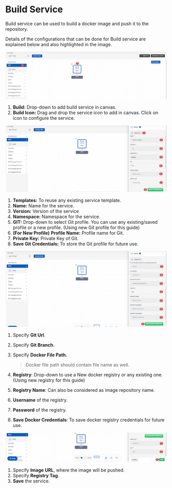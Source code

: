 # Build Service

Build service can be used to build a docker image and push it to the repository. 

Details of the configurations that can be done for Build service are explained below and also highlighted in the image.

![1](imgs\1.jpg)

1. **Build:** Drop-down to add build service in canvas.
2. **Build Icon:** Drag and drop the service icon to add in canvas. Click on icon to configure the service.

![2](imgs\2.jpg)

1. **Templates:** To reuse any existing service template.
2. **Name:** Name for the service.
3. **Version:** Version of the service
4. **Namespace:** Namespace for the service.
5. **GIT:** Drop-down to select Git profile. You can use any existing/saved profile or a new profile. (Using new Git profile for this guide)
6. **(For New Profile)** **Profile Name:** Profile name for Git.
7. **Private Key:** Private Key of Git.
8. **Save Git Credentials:** To store the Git profile for future use.

![3](imgs\3.jpg)

1. Specify **Git Url**.

2. Specify **Git Branch.**

3. Specify **Docker File Path.**

   > Docker file path should contain file name as well.

4. **Registry**: Drop-down to use a New docker registry or any existing one. (Using new registry for this guide)

5. **Registry Name**: Can also be considered as image repository name. 

6. **Username** of the registry.

7. **Password** of the registry.

8. **Save Docker Credentials**: To save docker registry credentials for future use.

![4](imgs\4.jpg)

1. Specify **Image URL**, where the image will be pushed.
2. Specify **Registry Tag**.
3. **Save** the service.